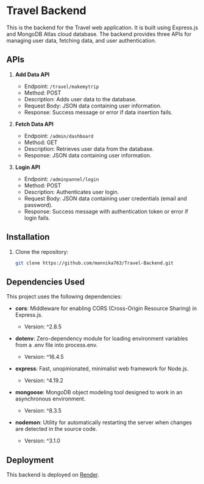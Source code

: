 # Travel Backend

This is the backend for the Travel web application. It is built using Express.js and MongoDB Atlas cloud database. The backend provides three APIs for managing user data, fetching data, and user authentication.

## APIs

1. **Add Data API**
   - Endpoint: `/travel/makemytrip`
   - Method: POST
   - Description: Adds user data to the database.
   - Request Body: JSON data containing user information.
   - Response: Success message or error if data insertion fails.

2. **Fetch Data API**
   - Endpoint: `/admin/dashboard`
   - Method: GET
   - Description: Retrieves user data from the database.
   - Response: JSON data containing user information.

3. **Login API**
   - Endpoint: `/adminpannel/login`
   - Method: POST
   - Description: Authenticates user login.
   - Request Body: JSON data containing user credentials (email and password).
   - Response: Success message with authentication token or error if login fails.

## Installation

1. Clone the repository:
   ```bash
   git clone https://github.com/mannika763/Travel-Backend.git

## Dependencies Used

This project uses the following dependencies:

- **cors**: Middleware for enabling CORS (Cross-Origin Resource Sharing) in Express.js.
  - Version: ^2.8.5

- **dotenv**: Zero-dependency module for loading environment variables from a .env file into process.env.
  - Version: ^16.4.5

- **express**: Fast, unopinionated, minimalist web framework for Node.js.
  - Version: ^4.19.2

- **mongoose**: MongoDB object modeling tool designed to work in an asynchronous environment.
  - Version: ^8.3.5

- **nodemon**: Utility for automatically restarting the server when changes are detected in the source code.
  - Version: ^3.1.0

## Deployment

This backend is deployed on [Render](https://render.com/).